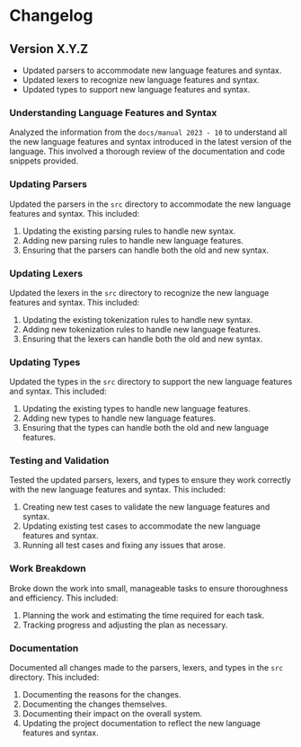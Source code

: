 # Changelog
## Version X.Y.Z
- Updated parsers to accommodate new language features and syntax.
- Updated lexers to recognize new language features and syntax.
- Updated types to support new language features and syntax.

### Understanding Language Features and Syntax
Analyzed the information from the `docs/manual 2023 - 10` to understand all the new language features and syntax introduced in the latest version of the language. This involved a thorough review of the documentation and code snippets provided.

### Updating Parsers
Updated the parsers in the `src` directory to accommodate the new language features and syntax. This included:
1. Updating the existing parsing rules to handle new syntax.
2. Adding new parsing rules to handle new language features.
3. Ensuring that the parsers can handle both the old and new syntax.

### Updating Lexers
Updated the lexers in the `src` directory to recognize the new language features and syntax. This included:
1. Updating the existing tokenization rules to handle new syntax.
2. Adding new tokenization rules to handle new language features.
3. Ensuring that the lexers can handle both the old and new syntax.

### Updating Types
Updated the types in the `src` directory to support the new language features and syntax. This included:
1. Updating the existing types to handle new language features.
2. Adding new types to handle new language features.
3. Ensuring that the types can handle both the old and new language features.

### Testing and Validation
Tested the updated parsers, lexers, and types to ensure they work correctly with the new language features and syntax. This included:
1. Creating new test cases to validate the new language features and syntax.
2. Updating existing test cases to accommodate the new language features and syntax.
3. Running all test cases and fixing any issues that arose.

### Work Breakdown
Broke down the work into small, manageable tasks to ensure thoroughness and efficiency. This included:
1. Planning the work and estimating the time required for each task.
2. Tracking progress and adjusting the plan as necessary.

### Documentation
Documented all changes made to the parsers, lexers, and types in the `src` directory. This included:
1. Documenting the reasons for the changes.
2. Documenting the changes themselves.
3. Documenting their impact on the overall system.
4. Updating the project documentation to reflect the new language features and syntax.